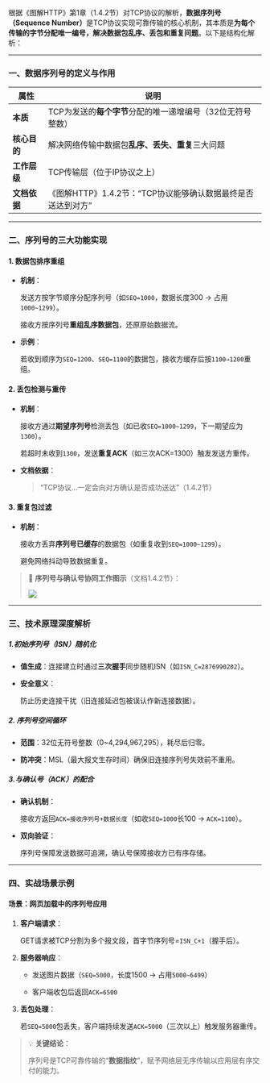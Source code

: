 根据《图解HTTP》第1章（1.4.2节）对TCP协议的解析，​**数据序列号（Sequence Number）​**​ 是TCP协议实现可靠传输的核心机制，其本质是**为每个传输的字节分配唯一编号，解决数据包乱序、丢包和重复问题**。以下是结构化解析：

---

### 一、**数据序列号的定义与作用**​

|​**属性**​|说明|
|---|---|
|​**本质**​|TCP为发送的**每个字节**分配的唯一递增编号（32位无符号整数）|
|​**核心目的**​|解决网络传输中数据包**乱序、丢失、重复**三大问题|
|​**工作层级**​|TCP传输层（位于IP协议之上）|
|​**文档依据**​|《图解HTTP》1.4.2节：“TCP协议能够确认数据最终是否送达到对方”|

---

### 二、**序列号的三大功能实现**​

#### 1. ​**数据包排序重组**​

- ​**机制**​：
    
    发送方按字节顺序分配序列号（如`SEQ=1000`，数据长度300 → 占用`1000~1299`）。
    
    接收方按序列号**重组乱序数据包**，还原原始数据流。
    
- ​**示例**​：
    
    若收到顺序为`SEQ=1200`、`SEQ=1100`的数据包，接收方缓存后按`1100→1200`重组。
    

#### 2. ​**丢包检测与重传**​

- ​**机制**​：
    
    接收方通过**期望序列号**检测丢包（如已收`SEQ=1000~1299`，下一期望应为`1300`）。
    
    若超时未收到`1300`，发送**重复ACK**​（如三次ACK=1300）触发发送方重传。
    
- ​**文档依据**​：
    
    > “TCP协议…一定会向对方确认是否成功送达”（1.4.2节）
    

#### 3. ​**重复包过滤**​

- ​**机制**​：
    
    接收方丢弃**序列号已缓存**的数据包（如重复收到`SEQ=1000~1299`）。
    
    避免网络抖动导致数据重复。
    

> 📌 ​**序列号与确认号协同工作图示**​（文档1.4.2节）：
> 
> ![](https://hunyuan-plugin-private-1258344706.cos.ap-nanjing.myqcloud.com/pdf_youtu/img/hy-20250914141649_e0d1c67c63455c2562f71481d7fc7a06-22-3.png?q-sign-algorithm=sha1&q-ak=AKID372nLgqocp7HZjfQzNcyGOMTN3Xp6FEA&q-sign-time=1757834328%3B2073194328&q-key-time=1757834328%3B2073194328&q-header-list=host&q-url-param-list=&q-signature=aa8ab2bd0b925c688ff71c59ca7059ac5d0cd6e0)

---

### 三、**技术原理深度解析**​

##### 1. ​**初始序列号（ISN）随机化**​

- ​**值生成**​：连接建立时通过**三次握手**同步随机ISN（如`ISN_C=2876990202`）。
    
- ​**安全意义**​：
    
    防止历史连接干扰（旧连接延迟包被误认作新连接数据）。
    

##### 2. ​**序列号空间循环**​

- ​**范围**​：32位无符号整数（0~4,294,967,295），耗尽后归零。
    
- ​**防冲突**​：MSL（最大报文生存时间）确保旧连接序列号失效前不重用。
    

##### 3. ​**与确认号（ACK）的配合**​

- ​**确认机制**​：
    
    接收方返回`ACK=接收序列号+数据长度`（如收`SEQ=1000`长100 → `ACK=1100`）。
    
- ​**双向验证**​：
    
    序列号保障发送数据可追溯，确认号保障接收方已有序存储。
    

---

### 四、**实战场景示例**​

#### 场景：网页加载中的序列号应用

1. ​**客户端请求**​：
    
    GET请求被TCP分割为多个报文段，首字节序列号=`ISN_C+1`（握手后）。
    
2. ​**服务器响应**​：
    
    - 发送图片数据（`SEQ=5000`，长度1500 → 占用`5000~6499`）
        
    - 客户端收包后返回`ACK=6500`
        
    
3. ​**丢包处理**​：
    
    若`SEQ=5000`包丢失，客户端持续发送`ACK=5000`（三次以上）触发服务器重传。
    

> 💡 ​**关键结论**​：
> 
> 序列号是TCP可靠传输的“**数据指纹**”，赋予网络层无序传输以应用层有序交付的能力。